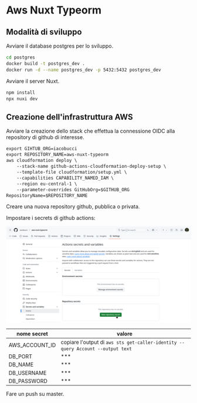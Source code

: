 # Aws Nuxt Typeorm

## Modalità di sviluppo

Avviare il database postgres per lo sviluppo.

```bash
cd postgres
docker build -t postgres_dev .
docker run -d --name postgres_dev -p 5432:5432 postgres_dev
```

Avviare il server Nuxt.

```bash
npm install
npx nuxi dev
```

## Creazione dell'infrastruttura AWS

Avviare la creazione dello stack che effettua la connessione OIDC alla
repository di github di interesse.

```
export GIHTUB_ORG=iacobucci
export REPOSITORY_NAME=aws-nuxt-typeorm
aws cloudformation deploy \
	--stack-name github-actions-cloudformation-deploy-setup \
	--template-file cloudformation/setup.yml \
	--capabilities CAPABILITY_NAMED_IAM \
	--region eu-central-1 \
	--parameter-overrides GitHubOrg=$GITHUB_ORG RepositoryName=$REPOSITORY_NAME
```

Creare una nuova repository github, pubblica o privata.

Impostare i secrets di github actions:

![secrets](./res/aggiunta-secrets.png)

| nome secret    | valore                                                                          |
| -------------- | ------------------------------------------------------------------------------- |
| AWS_ACCOUNT_ID | copiare l'output di `aws sts get-caller-identity --query Account --output text` |
| DB_PORT        | ***                                                                             |
| DB_NAME        | ***                                                                             |
| DB_USERNAME    | ***                                                                             |
| DB_PASSWORD    | ***                                                                             |

Fare un push su master.
